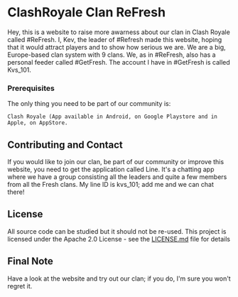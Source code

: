 # ClashRoyale Clan ReFresh

Hey, this is a website to raise more awarness about our clan in Clash Royale called #ReFresh. I, Kev, the leader of #Refresh made this website, hoping that it would attract players and to show how serious we are. We are a big, Europe-based clan system with 9 clans. We, as in #ReFresh, also has a personal feeder called #GetFresh. The account I have in #GetFresh is called Kvs_101. 

### Prerequisites

The only thing you need to be part of our community is:

```
Clash Royale (App available in Android, on Google Playstore and in Apple, on AppStore.
```

## Contributing and Contact

If you would like to join our clan, be part of our community or improve this website, you need to get the application called Line. It's a chatting app where we have a group consisting all the leaders and quite a few members from all the Fresh clans. My line ID is kvs_101; add me and we can chat there!

## License

All source code can be studied but it should not be re-used.
This project is licensed under the Apache 2.0 License - see the [LICENSE.md](LICENSE.md) file for details

## Final Note

Have a look at the website and try out our clan; if you do, I'm sure you won't regret it.
